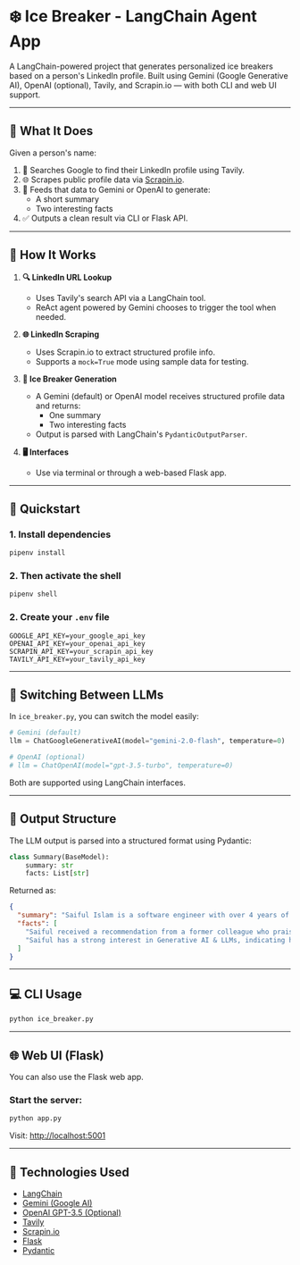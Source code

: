 # ❄️ Ice Breaker - LangChain Agent App

A LangChain-powered project that generates personalized ice breakers based on a person's LinkedIn profile. Built using Gemini (Google Generative AI), OpenAI (optional), Tavily, and Scrapin.io — with both CLI and web UI support.

---

## 🚀 What It Does

Given a person's name:

1. 🔎 Searches Google to find their LinkedIn profile using Tavily.
2. 🌐 Scrapes public profile data via [Scrapin.io](https://scrapin.io).
3. 🤖 Feeds that data to Gemini or OpenAI to generate:
   - A short summary
   - Two interesting facts
4. ✅ Outputs a clean result via CLI or Flask API.

---

## 🧠 How It Works

1. **🔍 LinkedIn URL Lookup**
   - Uses Tavily's search API via a LangChain tool.
   - ReAct agent powered by Gemini chooses to trigger the tool when needed.

2. **🌐 LinkedIn Scraping**
   - Uses Scrapin.io to extract structured profile info.
   - Supports a `mock=True` mode using sample data for testing.

3. **💬 Ice Breaker Generation**
   - A Gemini (default) or OpenAI model receives structured profile data and returns:
     - One summary
     - Two interesting facts
   - Output is parsed with LangChain's `PydanticOutputParser`.

4. **🖥️ Interfaces**
   - Use via terminal or through a web-based Flask app.

---

## 🧪 Quickstart

### 1. Install dependencies

```bash
pipenv install
```

### 2. Then activate the shell

```bash
pipenv shell
```

### 2. Create your `.env` file

```env
GOOGLE_API_KEY=your_google_api_key
OPENAI_API_KEY=your_openai_api_key
SCRAPIN_API_KEY=your_scrapin_api_key
TAVILY_API_KEY=your_tavily_api_key
```

---

## 🔁 Switching Between LLMs

In `ice_breaker.py`, you can switch the model easily:

```python
# Gemini (default)
llm = ChatGoogleGenerativeAI(model="gemini-2.0-flash", temperature=0)

# OpenAI (optional)
# llm = ChatOpenAI(model="gpt-3.5-turbo", temperature=0)
```

Both are supported using LangChain interfaces.

---

## 🧾 Output Structure

The LLM output is parsed into a structured format using Pydantic:

```python
class Summary(BaseModel):
    summary: str
    facts: List[str]
```

Returned as:

```json
{
  "summary": "Saiful Islam is a software engineer with over 4 years of experience specializing in web development, focusing on building scalable and efficient web applications.",
  "facts": [
    "Saiful received a recommendation from a former colleague who praised his ability to develop brilliant, elegant, and cost-effective solutions to complex problems, highlighting his problem-solving skills and professional work ethic.",
    "Saiful has a strong interest in Generative AI & LLMs, indicating his commitment to staying updated with cutting-edge technologies and industry trends."
  ]
}
```

---

## 💻 CLI Usage

```bash
python ice_breaker.py
```

---

## 🌐 Web UI (Flask)

You can also use the Flask web app.

### Start the server:

```bash
python app.py
```

Visit: [http://localhost:5001](http://localhost:5001)

---

## 🧠 Technologies Used

- [LangChain](https://www.langchain.com/)
- [Gemini (Google AI)](https://ai.google.dev/)
- [OpenAI GPT-3.5 (Optional)](https://platform.openai.com/)
- [Tavily](https://www.tavily.com/)
- [Scrapin.io](https://scrapin.io/)
- [Flask](https://flask.palletsprojects.com/)
- [Pydantic](https://docs.pydantic.dev/)
